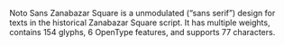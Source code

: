 Noto Sans Zanabazar Square is a unmodulated (“sans serif”) design for texts in the historical Zanabazar Square script. It has multiple weights, contains 154 glyphs, 6 OpenType features, and supports 77 characters.